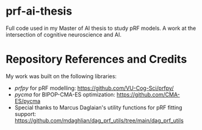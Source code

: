 # prf-ai-thesis
Full code used in my Master of AI thesis to study pRF models. A work at the intersection of cognitive neuroscience and AI.


# Repository References and Credits
My work was built on the following libraries:
* _prfpy_ for pRF modelling: https://github.com/VU-Cog-Sci/prfpy/
* _pycma_ for BIPOP-CMA-ES optimization: https://github.com/CMA-ES/pycma
* Special thanks to Marcus Daglaian's utility functions for pRF fitting support: https://github.com/mdaghlian/dag_prf_utils/tree/main/dag_prf_utils
